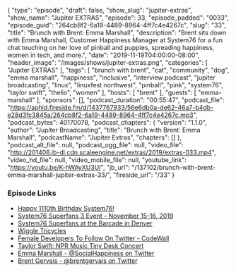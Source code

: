 {
  "type": "episode",
  "draft": false,
  "show_slug": "jupiter-extras",
  "show_name": "Jupiter EXTRAS",
  "episode": 33,
  "episode_padded": "0033",
  "episode_guid": "264cb8f2-6a19-4489-8964-4ff7c4e4267c",
  "slug": "33",
  "title": "Brunch with Brent: Emma Marshall",
  "description": "Brent sits down with Emma Marshall, Customer Happiness Manager at System76 for a fun chat touching on her love of pinball and puppies, spreading happiness, women in tech, and more.",
  "date": "2019-11-19T04:00:00-08:00",
  "header_image": "/images/shows/jupiter-extras.png",
  "categories": [
    "Jupiter EXTRAS"
  ],
  "tags": [
    "brunch with brent",
    "cat",
    "community",
    "dog",
    "emma marshall",
    "happiness",
    "inclusive",
    "interview podcast",
    "jupiter broadcasting",
    "linux",
    "linuxfest northwest",
    "pinball",
    "pink",
    "system76",
    "taylor swift",
    "thelio",
    "women"
  ],
  "hosts": [
    "brent"
  ],
  "guests": [
    "emma-marshall"
  ],
  "sponsors": [],
  "podcast_duration": "00:55:47",
  "podcast_file": "https://aphid.fireside.fm/d/1437767933/56e6db0a-de62-46a7-b4db-e28d3fc3845a/264cb8f2-6a19-4489-8964-4ff7c4e4267c.mp3",
  "podcast_bytes": 40170078,
  "podcast_chapters": {
    "version": "1.1.0",
    "author": "Jupiter Broadcasting",
    "title": "Brunch with Brent: Emma Marshall",
    "podcastName": "Jupiter Extras",
    "chapters": []
  },
  "podcast_alt_file": null,
  "podcast_ogg_file": null,
  "video_file": "http://201406.jb-dl.cdn.scaleengine.net/extras/2019/extras-033.mp4",
  "video_hd_file": null,
  "video_mobile_file": null,
  "youtube_link": "https://youtu.be/K-hWAyXU3UI",
  "jb_url": "/137102/brunch-with-brent-emma-marshall-jupiter-extras-33/",
  "fireside_url": "/33"
}


### Episode Links

  * [Happy 1110th Birthday System76!](https://twitter.com/system76/status/1192631181872959488 "Happy 1110th Birthday System76!")
  * [System76 Superfans 3 Event - November 15-16, 2019](https://blog.system76.com/post/188835953849/winners-of-superfan-3-mission-to-thelio "System76 Superfans 3 Event - November 15-16, 2019")
  * [System76 Superfans at the Barcade in Denver](https://twitter.com/SocialHappiness/status/1195587664398827520 "System76 Superfans at the Barcade in Denver")
  * [Wiggle Tricycles](https://www.youtube.com/watch?v=-Op_YBlQNK8 "Wiggle Tricycles")
  * [Female Developers To Follow On Twitter - CodeWall](https://www.codewall.co.uk/female-developers-to-follow-on-twitter/ "Female Developers To Follow On Twitter - CodeWall")
  * [Taylor Swift: NPR Music Tiny Desk Concert](https://www.youtube.com/watch?v=FvVnP8G6ITs "Taylor Swift: NPR Music Tiny Desk Concert")
  * [Emma Marshall - @SocialHappiness on Twitter](https://twitter.com/SocialHappiness "Emma Marshall - @SocialHappiness on Twitter")
  * [Brent Gervais - @brentgervais on Twitter](https://twitter.com/brentgervais "Brent Gervais - @brentgervais on Twitter")


